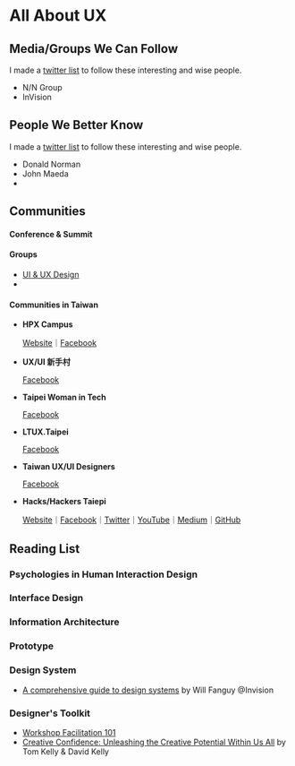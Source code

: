 # All About UX

## Media/Groups We Can Follow

I made a [twitter list](https://twitter.com/i/lists/1191346528742363136?s=20) to follow these interesting and wise people.

- N/N Group
- InVision


## People We Better Know

I made a [twitter list](https://twitter.com/i/lists/1191346528742363136?s=20) to follow these interesting and wise people.

- Donald Norman
- John Maeda
- 

## Communities

#### Conference & Summit

#### Groups
- [UI & UX Design](https://www.facebook.com/groups/153692614977217/?ref=group_browse)
- 

#### Communities in Taiwan

- **HPX Campus** 

    [Website](https://hpx.tw/archives/tag/hpx-campus)｜[Facebook](https://www.facebook.com/groups/406348416057481/?ref=group_browse)
- **UX/UI 新手村** 
    
    [Facebook](https://www.facebook.com/groups/257398065168080/?ref=group_browse)
- **Taipei Woman in Tech** 

    [Facebook](https://www.facebook.com/groups/420817431404071/?ref=group_browse)
- **LTUX.Taipei** 
    
    [Facebook](https://www.facebook.com/ltuxtaipei/)
- **Taiwan UX/UI Designers** 

    [Facebook](https://www.facebook.com/groups/543906982418156/?ref=group_browse)
- **Hacks/Hackers Taiepi** 

    [Website](https://hackshackers.taipei)｜[Facebook](https://www.facebook.com/groups/868771643258752/?ref=group_browse)｜[Twitter](https://twitter.com/hackshackerstpe)｜[YouTube](https://www.youtube.com/channel/UCyU45fgMo-jLs9W4h5f701w)｜[Medium](https://medium.com/hackshackerstaipei)｜[GitHub](https://github.com/hackshackerstaipei/)


## Reading List

### Psychologies in Human Interaction Design

### Interface Design

### Information Architecture

### Prototype

### Design System

- [A comprehensive guide to design systems](https://www.invisionapp.com/inside-design/guide-to-design-systems/) by Will Fanguy @Invision

### Designer's Toolkit

- [Workshop Facilitation 101](https://www.nngroup.com/articles/workshop-facilitation-101/)
- [Creative Confidence: Unleashing the Creative Potential Within Us All](https://www.creativeconfidence.com) by Tom Kelly & David Kelly
